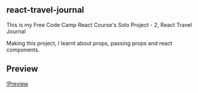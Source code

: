 ## react-travel-journal

This is my Free Code Camp React Course's Solo Project - 2, React Travel Journal

Making this project, I learnt about props, passing props and react components.

## Preview

[!Preview](./src/images/preview.png)
